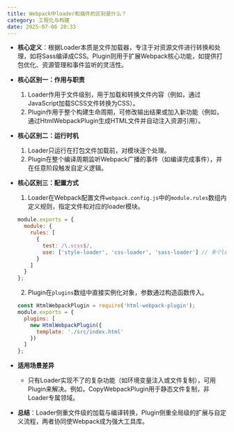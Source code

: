 ```yaml
---
title: Webpack中loader和插件的区别是什么？
category: 工程化与构建
date: 2025-07-06 20:33
---
```

- **核心定义**：根据Loader本质是文件加载器，专注于对资源文件进行转换和处理，如将Sass编译成CSS。Plugin则用于扩展Webpack核心功能，如提供打包优化、资源管理和事件监听的灵活性。
- **核心区别一：作用与职责**
  1. Loader作用于文件级别，用于加载和转换文件内容（例如，通过JavaScript加载SCSS文件转换为CSS）。
  2. Plugin作用于整个构建生命周期，可修改输出结果或加入新功能（例如，通过HtmlWebpackPlugin生成HTML文件并自动注入资源引用）。

- **核心区别二：运行时机**
  1. Loader只运行在打包文件加载前，对模块逐个处理。
  2. Plugin在整个编译周期监听Webpack广播的事件（如编译完成事件），并在任意阶段触发自定义逻辑。

- **核心区别三：配置方式**
  1. Loader在Webpack配置文件`webpack.config.js`中的`module.rules`数组内定义规则，指定文件和对应的loader模块。
  ```javascript
  module.exports = {
    module: {
      rules: [
        {
          test: /\.scss$/,
          use: ['style-loader', 'css-loader', 'sass-loader'] // 多个loader处理SCSS文件
        }
      ]
    }
  };
  ```
  2. Plugin在`plugins`数组中直接实例化对象，参数通过构造函数传入。
  ```javascript
  const HtmlWebpackPlugin = require('html-webpack-plugin');
  module.exports = {
    plugins: [
      new HtmlWebpackPlugin({
        template: './src/index.html'
      })
    ]
  };
  ```

- **适用场景差异**
  - 只有Loader实现不了的复杂功能（如环境变量注入或文件复制），可用Plugin来解决。例如，CopyWebpackPlugin用于静态文件复制，非Loader专属领域。

- **总结**：Loader侧重文件级的加载与编译转换，Plugin侧重全局级的扩展与自定义流程，两者协同使Webpack成为强大工具库。
